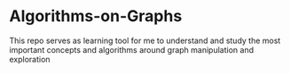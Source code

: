 # Algorithms-on-Graphs
This repo serves as learning tool for me to understand and study the most important concepts and algorithms around graph manipulation and exploration 
